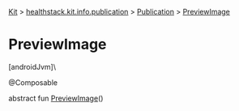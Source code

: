 
[Kit](../../../kit.html) > [healthstack.kit.info.publication](../index.html) > [Publication](index.html) > [PreviewImage](-preview-image.html)



# PreviewImage



[androidJvm]\




@Composable



abstract fun [PreviewImage](-preview-image.html)()




